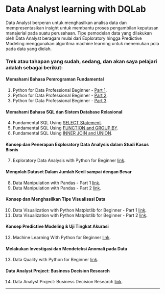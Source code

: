 # Data Analyst learning with DQLab
Data Analyst berperan untuk menghasilkan analisa data dan mempresentasikan insight untuk membantu proses pengambilan keputusan manajerial pada suatu perusahaan. Tipe pemodelan data yang dilakukan oleh Data Analyst beragam mulai dari Exploratory hingga Predictive Modeling menggunakan algoritma machine learning untuk menemukan pola pada data yang diolah.



### Trek atau tahapan yang sudah, sedang, dan akan saya pelajari adalah sebagai berikut:
#### Memahami Bahasa Pemrograman Fundamental

1. Python for Data Professional Beginner - [Part 1](https://github.com/syarifmaulana/Data-Analyst-DQLab/tree/main/1.%20Python%20for%20Data%20Professional%20Beginner%20-%20Part%201/).
2. Python for Data Professional Beginner - [Part 2](https://github.com/syarifmaulana/Data-Analyst-DQLab/tree/main/2.%20Python%20for%20Data%20Professional%20Beginner%20-%20Part%202/).
3. Python for Data Professional Beginner - [Part 3](https://github.com/syarifmaulana/Data-Analyst-DQLab/tree/main/3.%20Python%20for%20Data%20Professional%20Beginner%20-%20Part%203/).
    
#### Memahami Bahasa SQL dan Sistem Database Relasional
4. Fundamental SQL Using [SELECT Statement](https://github.com/syarifmaulana/Data-Analyst-DQLab/tree/main/4.%20%20SQL%20-%20Fundamental%20SQL%20Using%20SELECT%20Statement/).
5. Fundamental SQL Using [FUNCTION and GROUP BY](https://github.com/syarifmaulana/Data-Analyst-DQLab/tree/main/5.%20SQL%20-%20Fundamental%20SQL%20Using%20FUNCTION%20and%20GROUP%20BY/).
6. Fundamental SQL Using [INNER JOIN and UNION](https://github.com/syarifmaulana/Data-Analyst-DQLab/tree/main/6.%20SQL%20-%20Fundamental%20SQL%20Using%20INNER%20JOIN%20and%20UNION/).
    
#### Konsep dan Penerapan Exploratory Data Analysis dalam Studi Kasus Bisnis
7. Exploratory Data Analysis with Python for Beginner [link](https://github.com/syarifmaulana/Data-Analyst-DQLab/tree/main/7.%20Exploratory%20Data%20Analysis%20with%20Python%20for%20Beginner/).

#### Mengolah Dataset Dalam Jumlah Kecil sampai dengan Besar
8. Data Manipulation with Pandas - Part 1 [link](https://github.com/syarifmaulana/Data-Analyst-DQLab/tree/main/8.%20Data%20Manipulation%20with%20Pandas%20-%20Part%201/).
9. Data Manipulation with Pandas - Part 2 [link](https://github.com/syarifmaulana/Data-Analyst-DQLab/tree/main/9.%20Data%20Manipulation%20with%20Pandas%20-%20Part%202/).
    
#### Konsep dan Menghasilkan Tipe Visualisasi Data
10. Data Visualization with Python Matplotlib for Beginner - Part 1 [link](https://github.com/syarifmaulana/Data-Analyst-DQLab/tree/main/10.%20Data%20Visualization%20with%20Python%20Matplotlib%20for%20Beginner%20-%20Part%201/).
11. Data Visualization with Python Matplotlib for Beginner - Part 2 [link](https://github.com/syarifmaulana/Data-Analyst-DQLab/tree/main/11.%20Data%20Visualization%20with%20Python%20Matplotlib%20for%20Beginner%20-%20Part%202/).
    
#### Konsep Predictive Modeling & Uji Tingkat Akurasi
12. Machine Learning With Python for Beginner [link](https://github.com/syarifmaulana/Data-Analyst-DQLab/tree/main/12.%20Machine%20Learning%20With%20Python%20for%20Beginner/).

#### Melakukan Investigasi dan Mendeteksi Anomali pada Data
13. Data Quality with Python for Beginner [link](https://github.com/syarifmaulana/Data-Analyst-DQLab/tree/main/13.%20Data%20Quality%20with%20Python%20for%20Beginner/).

#### Data Analyst Project: Business Decision Research
14. Data Analyst Project: Business Decision Research [link](https://github.com/syarifmaulana/Data-Analyst-DQLab/tree/main/14.%20Data%20Analyst%20Project:%20Business%20Decision%20Research/).

*** 
